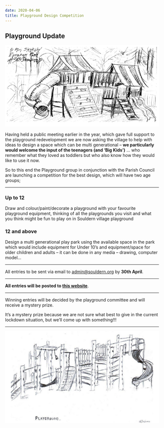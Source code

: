 ```yaml
---
date: 2020-04-06
title: Playground Design Competition
---
```




## Playground Update

![pg1](pg1.png)


Having held a public meeting earlier in the year, which gave full support to the playground redevelopment we  are now asking the village to help with ideas to design a space which can be multi generational – **we particularly would welcome the input of the teenagers (and ‘Big Kids’)** … who remember what they loved as toddlers but who also know how they would like to use it now.

So to this end the Playground group in conjunction with the Parish Council are launching a competition for the best design, which will have two age groups;

---

### Up to 12

Draw and colour/paint/decorate a playground with your favourite playground equipment, thinking of all the playgrounds you visit and what you think might be fun to play on in Souldern village playground

### 12 and above

Design a multi generational play park using the available space in the park which would include equipment for Under 10’s and equipment/space for older children and adults  – it can be done in any media – drawing, computer model…

---

All entries to be sent via email to [admin@souldern.org](mailto:admin@souldern.org)  by **30th April**.

---


**All entries will be posted to [this website](/home/playground2020/)**.

---

Winning entries will be decided by the playground committee and will receive a mystery prize.

It’s a mystery prize because we are not sure what best to give in the current lockdown situation, but we’ll come up with something!!!


---

![pg2](pg2.png)


<!--

https://365drawingsin2012.wordpress.com/2012/01/08/january-8th-eproson-park/
https://www.pinterest.com/pin/307300374567667710/
-->
